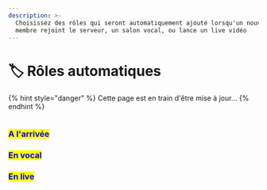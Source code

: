 ```yaml
---
description: >-
  Choisissez des rôles qui seront automatiquement ajouté lorsqu'un nouveau
  membre rejoint le serveur, un salon vocal, ou lance un live vidéo
---
```


# 🏷 Rôles automatiques

{% hint style="danger" %}
Cette page est en train d'être mise à jour...
{% endhint %}

<figure><img src="../../.gitbook/assets/Rôles automatiques.png" alt=""><figcaption></figcaption></figure>

### <mark style="color:blue;">A l'arrivée</mark>



### <mark style="color:blue;">En vocal</mark>



### <mark style="color:blue;">En live</mark>
